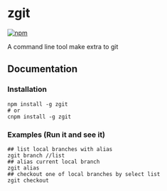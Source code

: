 zgit
===========

[![npm](https://badge.fury.io/js/zgit.svg)](http://badge.fury.io/js/zgit)

A command line tool make extra to git


## Documentation

### Installation

``` shell
npm install -g zgit
# or
cnpm install -g zgit
```

### Examples (Run it and see it)
``` shell
## list local branches with alias
zgit branch //list
## alias current local branch
zgit alias
## checkout one of local branches by select list
zgit checkout
```